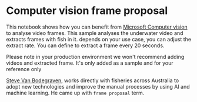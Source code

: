 # Computer vision frame proposal

This notebook shows how you can benefit from [Microsoft Computer vision](https://azure.microsoft.com/en-au/services/cognitive-services/computer-vision/) to analyse video frames. This sample analyses the underwater video and extracts frames with fish in it.
depends on your use case, you can adjust the extract rate. You can define to extract a frame every 20 seconds.

Please note in your production environment we won't recommend adding videos and extracted frame. It's only added as a sample and for your reference only 


[Steve Van Bodegraven](https://www.linkedin.com/in/svanbodegraven/), works directly with fisheries across Australia to adopt new technologies and improve the manual processes by using AI and machine learning. He came up with `frame proposal` term. 


